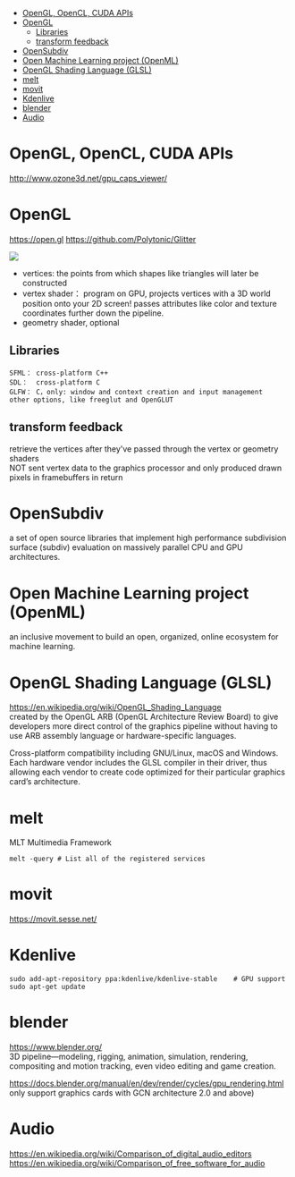 <!-- TOC -->

- [OpenGL, OpenCL, CUDA APIs](#opengl-opencl-cuda-apis)
- [OpenGL](#opengl)
    - [Libraries](#libraries)
    - [transform feedback](#transform-feedback)
- [OpenSubdiv](#opensubdiv)
- [Open Machine Learning project (OpenML)](#open-machine-learning-project-openml)
- [OpenGL Shading Language (GLSL)](#opengl-shading-language-glsl)
- [melt](#melt)
- [movit](#movit)
- [Kdenlive](#kdenlive)
- [blender](#blender)
- [Audio](#audio)

<!-- /TOC -->

# OpenGL, OpenCL, CUDA APIs
http://www.ozone3d.net/gpu_caps_viewer/

# OpenGL
https://open.gl
https://github.com/Polytonic/Glitter

![](https://open.gl/media/img/c2_pipeline.png)

- vertices: the points from which shapes like triangles will later be constructed
- vertex shader： program on GPU, projects vertices with a 3D world position onto your 2D screen! passes attributes like color and texture coordinates further down the pipeline.
- geometry shader, optional

## Libraries
    SFML： cross-platform C++
    SDL：  cross-platform C
    GLFW： C，only: window and context creation and input management
    other options, like freeglut and OpenGLUT

## transform feedback
retrieve the vertices after they've passed through the vertex or geometry shaders  
NOT sent vertex data to the graphics processor and only produced drawn pixels in framebuffers in return

# OpenSubdiv
a set of open source libraries that implement high performance subdivision surface (subdiv) evaluation on massively parallel CPU and GPU architectures. 

# Open Machine Learning project (OpenML)
an inclusive movement to build an open, organized, online ecosystem for machine learning. 

# OpenGL Shading Language (GLSL)
https://en.wikipedia.org/wiki/OpenGL_Shading_Language  
created by the OpenGL ARB (OpenGL Architecture Review Board) to give developers more direct control of the graphics pipeline without having to use ARB assembly language or hardware-specific languages.

Cross-platform compatibility including GNU/Linux, macOS and Windows.  
Each hardware vendor includes the GLSL compiler in their driver, thus allowing each vendor to create code optimized for their particular graphics card’s architecture.

# melt
MLT Multimedia Framework

    melt -query # List all of the registered services

# movit
https://movit.sesse.net/

# Kdenlive
    sudo add-apt-repository ppa:kdenlive/kdenlive-stable    # GPU support
    sudo apt-get update

# blender
https://www.blender.org/  
3D pipeline—modeling, rigging, animation, simulation, rendering, compositing and motion tracking, even video editing and game creation.

https://docs.blender.org/manual/en/dev/render/cycles/gpu_rendering.html  
only support graphics cards with GCN architecture 2.0 and above)

# Audio
https://en.wikipedia.org/wiki/Comparison_of_digital_audio_editors  
https://en.wikipedia.org/wiki/Comparison_of_free_software_for_audio
